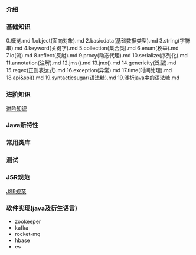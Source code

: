 ### 介绍
### 基础知识

0.概览.md
1.object(面向对象).md
2.basicdata(基础数据类型).md
3.string(字符串).md
4.keyword(关键字).md
5.collection(集合类).md
6.enum(枚举).md
7.io(流).md
8.reflect(反射).md
9.proxy(动态代理).md
10.serialize(序列化).md
11.annotation(注解).md
12.jms().md
13.jmx().md
14.genericity(泛型).md
15.regex(正则表达式).md
16.exception(异常).md
17.time(时间处理).md
18.api&spi().md
19.syntacticsugar(语法糖).md
19.浅析java中的语法糖.md


### 进阶知识
[进阶知识](2.进阶知识/进阶知识.md)

### Java新特性

### 常用类库

### 测试

### JSR规范
[JSR规范](JSR规范.md)

### 软件实现(java及衍生语言)
* zookeeper
* kafka
* rocket-mq
* hbase
* es
